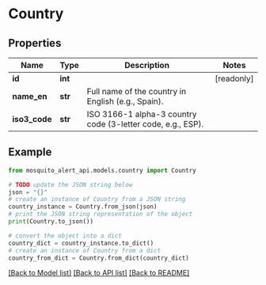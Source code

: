 # Country


## Properties

Name | Type | Description | Notes
------------ | ------------- | ------------- | -------------
**id** | **int** |  | [readonly] 
**name_en** | **str** | Full name of the country in English (e.g., Spain). | 
**iso3_code** | **str** | ISO 3166-1 alpha-3 country code (3-letter code, e.g., ESP). | 

## Example

```python
from mosquito_alert_api.models.country import Country

# TODO update the JSON string below
json = "{}"
# create an instance of Country from a JSON string
country_instance = Country.from_json(json)
# print the JSON string representation of the object
print(Country.to_json())

# convert the object into a dict
country_dict = country_instance.to_dict()
# create an instance of Country from a dict
country_from_dict = Country.from_dict(country_dict)
```
[[Back to Model list]](../README.md#documentation-for-models) [[Back to API list]](../README.md#documentation-for-api-endpoints) [[Back to README]](../README.md)


